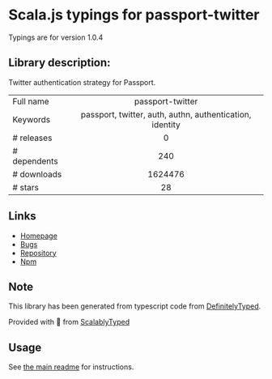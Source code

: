 
# Scala.js typings for passport-twitter

Typings are for version 1.0.4

## Library description:
Twitter authentication strategy for Passport.

|                    |                 |
| ------------------ | :-------------: |
| Full name          | passport-twitter |
| Keywords           | passport, twitter, auth, authn, authentication, identity |
| # releases         | 0 |
| # dependents       | 240 |
| # downloads        | 1624476 |
| # stars            | 28 |

## Links
- [Homepage](https://github.com/jaredhanson/passport-twitter#readme)
- [Bugs](http://github.com/jaredhanson/passport-twitter/issues)
- [Repository](https://github.com/jaredhanson/passport-twitter)
- [Npm](https://www.npmjs.com/package/passport-twitter)
    


## Note
This library has been generated from typescript code from [DefinitelyTyped](https://definitelytyped.org).

Provided with :purple_heart: from [ScalablyTyped](https://github.com/oyvindberg/ScalablyTyped)

## Usage
See [the main readme](../../readme.md) for instructions.


